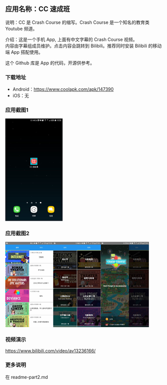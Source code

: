 ## 应用名称：CC 速成班
说明：CC 是 Crash Course 的缩写。Crash Course 是一个知名的教育类 Youtube 频道。

介绍：这是一个手机 App, 上面有中文字幕的 Crash Course 视频。  
内容由字幕组成员维护。点击内容会跳转到 Bilibili。推荐同时安装 Bilibili 的移动端 App 搭配使用。     

这个 Github 库是 App 的代码，开源供参考。   

### 下载地址
* Android：https://www.coolapk.com/apk/147390
* iOS：无

### 应用截图1
<img src="/unrelated-stuff/ss.png" width="36%">

### 应用截图2
<img src="/unrelated-stuff/tab1.jpg" width="30%"><img src="/unrelated-stuff/tab2.jpg" width="30%"><img src="/unrelated-stuff/side.jpg" width="30%">      

### 视频演示
https://www.bilibili.com/video/av13236166/

### 更多说明
在 readme-part2.md
